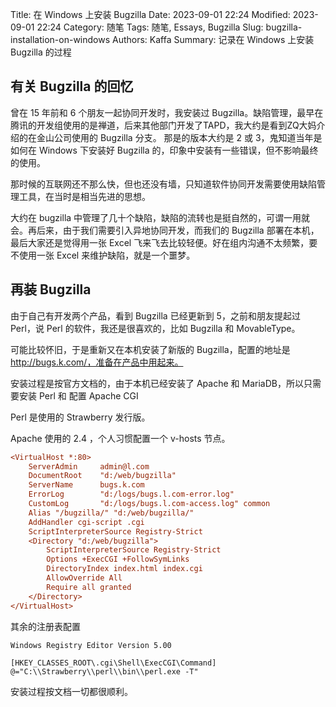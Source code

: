 Title: 在 Windows 上安装 Bugzilla
Date: 2023-09-01 22:24
Modified: 2023-09-01 22:24
Category: 随笔
Tags: 随笔, Essays, Bugzilla
Slug: bugzilla-installation-on-windows
Authors: Kaffa
Summary: 记录在 Windows 上安装 Bugzilla 的过程


## 有关 Bugzilla 的回忆

曾在 15 年前和 6 个朋友一起协同开发时，我安装过 Bugzilla。缺陷管理，最早在腾讯的开发组使用的是禅道，后来其他部门开发了TAPD，我大约是看到ZQ大妈介绍的在金山公司使用的 Bugzilla 分支。
那是的版本大约是 2 或 3，鬼知道当年是如何在 Windows 下安装好 Bugzilla 的，印象中安装有一些错误，但不影响最终的使用。

那时候的互联网还不那么快，但也还没有墙，只知道软件协同开发需要使用缺陷管理工具，在当时是相当先进的思想。

大约在 bugzilla 中管理了几十个缺陷，缺陷的流转也是挺自然的，可谓一用就会。再后来，由于我们需要引入异地协同开发，而我们的 Bugzilla 部署在本机，最后大家还是觉得用一张 Excel 飞来飞去比较轻便。好在组内沟通不太频繁，要不使用一张 Excel 来维护缺陷，就是一个噩梦。


## 再装 Bugzilla

由于自己有开发两个产品，看到 Bugzilla 已经更新到 5，之前和朋友提起过 Perl，说 Perl 的软件，我还是很喜欢的，比如 Bugzilla 和 MovableType。

可能比较怀旧，于是重新又在本机安装了新版的 Bugzilla，配置的地址是 http://bugs.k.com/，准备在产品中用起来。

安装过程是按官方文档的，由于本机已经安装了 Apache 和 MariaDB，所以只需要安装 Perl 和 配置 Apache CGI

Perl 是使用的 Strawberry 发行版。

Apache 使用的 2.4 ，个人习惯配置一个 v-hosts 节点。

```ini
<VirtualHost *:80>
    ServerAdmin     admin@l.com
    DocumentRoot    "d:/web/bugzilla"
    ServerName      bugs.k.com
    ErrorLog        "d:/logs/bugs.l.com-error.log"
    CustomLog       "d:/logs/bugs.l.com-access.log" common
    Alias "/bugzilla/" "d:/web/bugzilla/"
    AddHandler cgi-script .cgi
    ScriptInterpreterSource Registry-Strict 
    <Directory "d:/web/bugzilla">
        ScriptInterpreterSource Registry-Strict
        Options +ExecCGI +FollowSymLinks
        DirectoryIndex index.html index.cgi 
        AllowOverride All
        Require all granted
    </Directory>
</VirtualHost>
```

其余的注册表配置

```TEXT
Windows Registry Editor Version 5.00

[HKEY_CLASSES_ROOT\.cgi\Shell\ExecCGI\Command]
@="C:\\Strawberry\\perl\\bin\\perl.exe -T"
```


安装过程按文档一切都很顺利。
